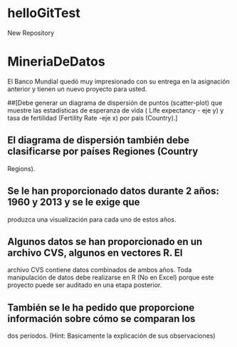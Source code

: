 # helloGitTest
New Repository

# MineriaDeDatos

El Banco Mundial quedó muy impresionado con su entrega en la asignación anterior y
tienen un nuevo proyecto para usted.

##[Debe generar un diagrama de dispersión de puntos (scatter-plot) que muestre las
estadísticas de esperanza de vida ( Life expectancy - eje y) y tasa de fertilidad
(Fertility Rate -eje x) por país (Country).]

## El diagrama de dispersión también debe clasificarse por países Regiones (Country
Regions).

## Se le han proporcionado datos durante 2 años: 1960 y 2013 y se le exige que
produzca una visualización para cada uno de estos años.

## Algunos datos se han proporcionado en un archivo CVS, algunos en vectores R. El
archivo CVS contiene datos combinados de ambos años. Toda manipulación de datos
debe realizarse en R (No en Excel) porque este proyecto puede ser auditado en una
etapa posterior.

## También se le ha pedido que proporcione información sobre cómo se comparan los
dos períodos. (Hint: Basicamente la explicación de sus observaciones)
